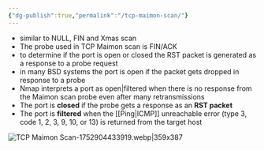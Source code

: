 ```yaml
---
{"dg-publish":true,"permalink":"/tcp-maimon-scan/"}
---
```



- similar to NULL, FIN and Xmas scan
- The probe used in TCP Maimon scan is FIN/ACK
- to determine if the port is open or closed the RST packet is generated as a response to a probe request
- in many BSD systems the port is open if the packet gets dropped in response to a probe
- Nmap interprets a port as open|filtered when there is no response from the Maimon scan probe even after many retransmissions
- The port is **closed** if the probe gets a response as an **RST packet**
- The port is **filtered** when the [[Ping\|ICMP]] unreachable error (type 3, code 1, 2, 3, 9, 10, or 13) is returned from the target host 

![TCP Maimon Scan-1752904433919.webp|359x387](/img/user/TCP%20Maimon%20Scan-1752904433919.webp)